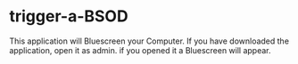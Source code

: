 # trigger-a-BSOD
This application will Bluescreen your Computer.
If you have downloaded the application, open it as admin.
if you opened it a Bluescreen will appear.

